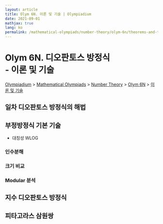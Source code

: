 ```yaml
---
layout: article
title: Olym 6N. 이론 및 기술 | Olympiadium
date: 2021-09-01
mathjax: true
lang: ko
permalink: /mathematical-olympiads/number-theory/olym-6n/theorems-and-techniques/
---
```

# Olym 6N. 디오판토스 방정식 <br> <ssup> - 이론 및 기술</ssup>

<a href="{{ site.homeurl }}">Olympiadium</a> > <a href="{{ site.homeurl }}mathematical-olympiads/">Mathematical Olympiads</a> > <a href="{{ site.homeurl }}mathematical-olympiads/number-theory/">Number Theory</a> > <a href="{{ site.homeurl }}mathematical-olympiads/number-theory/olym-6n/">Olym 6N</a> > <a href="{{ site.homeurl }}mathematical-olympiads/number-theory/olym-6n/theorems-and-techniques/">이론 및 기술</a>

## 일차 디오판토스 방정식의 해법

## 부정방정식 기본 기술
- 대칭성 WLOG

### 인수분해

### 크기 비교

### Modular 분석

## 지수 디오판토스 방정식

## 피타고라스 삼원쌍